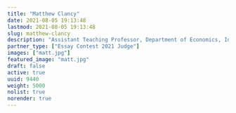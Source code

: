 ```yaml
---
title: "Matthew Clancy"
date: 2021-08-05 19:13:48
lastmod: 2021-08-05 19:13:48
slug: matthew-clancy
description: "Assistant Teaching Professor, Department of Economics, Iowa State University"
partner_type: ["Essay Contest 2021 Judge"]
images: ["matt.jpg"]
featured_image: "matt.jpg"
draft: false
active: true
uuid: 9440
weight: 5000
nolist: true
norender: true
---
```

